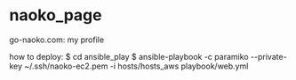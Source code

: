 naoko_page
==========

go-naoko.com: my profile


how to deploy:
$ cd ansible_play
$ ansible-playbook -c paramiko --private-key ~/.ssh/naoko-ec2.pem -i hosts/hosts_aws playbook/web.yml